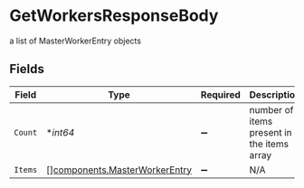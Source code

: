 # GetWorkersResponseBody

a list of MasterWorkerEntry objects


## Fields

| Field                                                                          | Type                                                                           | Required                                                                       | Description                                                                    |
| ------------------------------------------------------------------------------ | ------------------------------------------------------------------------------ | ------------------------------------------------------------------------------ | ------------------------------------------------------------------------------ |
| `Count`                                                                        | **int64*                                                                       | :heavy_minus_sign:                                                             | number of items present in the items array                                     |
| `Items`                                                                        | [][components.MasterWorkerEntry](../../models/components/masterworkerentry.md) | :heavy_minus_sign:                                                             | N/A                                                                            |